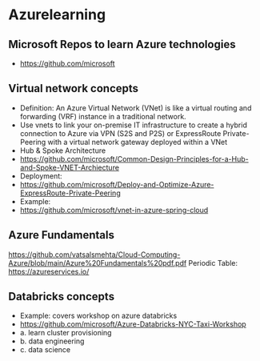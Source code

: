 # Azurelearning

## Microsoft Repos to learn Azure technologies

- https://github.com/microsoft


## Virtual network concepts
- Definition: An Azure Virtual Network (VNet) is like a virtual routing and forwarding (VRF) instance in a traditional network. 
- Use vnets to link your on-premise IT infrastructure to create a hybrid connection to Azure via VPN (S2S and P2S) or ExpressRoute Private-Peering with a virtual network gateway deployed within a VNet
- Hub & Spoke Architecture
- https://github.com/microsoft/Common-Design-Principles-for-a-Hub-and-Spoke-VNET-Archiecture
- Deployment: 
- https://github.com/microsoft/Deploy-and-Optimize-Azure-ExpressRoute-Private-Peering
- Example:
- https://github.com/microsoft/vnet-in-azure-spring-cloud

## Azure Fundamentals
https://github.com/vatsalsmehta/Cloud-Computing-Azure/blob/main/Azure%20Fundamentals%20pdf.pdf
Periodic Table: https://azureservices.io/


## Databricks concepts
- Example: covers workshop on azure databricks
- https://github.com/microsoft/Azure-Databricks-NYC-Taxi-Workshop
-   a. learn cluster provisioning
-   b. data engineering
-   c. data science
